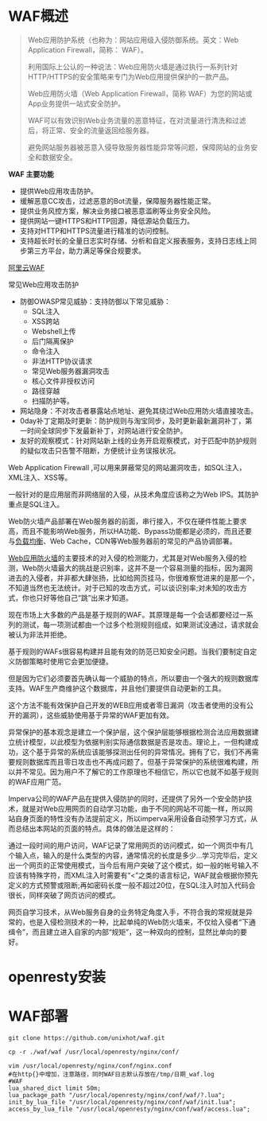 # WAF概述





> 
>
> Web应用防护系统（也称为：网站应用级入侵防御系统。英文：Web Application Firewall，简称： WAF）。
>
> 利用国际上公认的一种说法：Web应用防火墙是通过执行一系列针对HTTP/HTTPS的安全策略来专门为Web应用提供保护的一款产品。
>
> Web应用防火墙（Web Application Firewall，简称  WAF）为您的网站或App业务提供一站式安全防护。
>
> WAF可以有效识别Web业务流量的恶意特征，在对流量进行清洗和过滤后，将正常、安全的流量返回给服务器。
>
> 避免网站服务器被恶意入侵导致服务器性能异常等问题，保障网站的业务安全和数据安全。



**WAF 主要功能**

- 提供Web应用攻击防护。
- 缓解恶意CC攻击，过滤恶意的Bot流量，保障服务器性能正常。
- 提供业务风控方案，解决业务接口被恶意滥刷等业务安全风险。
- 提供网站一键HTTPS和HTTP回源，降低源站负载压力。
- 支持对HTTP和HTTPS流量进行精准的访问控制。
- 支持超长时长的全量日志实时存储、分析和自定义报表服务，支持日志线上同步第三方平台，助力满足等保合规要求。

[阿里云WAF](https://help.aliyun.com/document_detail/149485.html?spm=a2c4g.11186623.6.577.4dc842eauvprOo)

常见Web应用攻击防护

- 防御OWASP常见威胁：支持防御以下常见威胁：
  - SQL注入
  - XSS跨站
  - Webshell上传
  - 后门隔离保护
  - 命令注入
  - 非法HTTP协议请求
  - 常见Web服务器漏洞攻击
  - 核心文件非授权访问
  - 路径穿越
  - 扫描防护等。
- 网站隐身：不对攻击者暴露站点地址、避免其绕过Web应用防火墙直接攻击。
- 0day补丁定期及时更新：防护规则与淘宝同步，及时更新最新漏洞补丁，第一时间全球同步下发最新补丁，对网站进行安全防护。
- 友好的观察模式：针对网站新上线的业务开启观察模式，对于匹配中防护规则的疑似攻击只告警不阻断，方便统计业务误报状况。





Web Application Firewall ,可以用来屏蔽常见的网站漏洞攻击，如SQL注入，XML注入、XSS等。

一般针对的是应用层而非网络层的入侵，从技术角度应该称之为Web IPS。其防护重点是SQL注入。

 Web防火墙产品部署在Web服务器的前面，串行接入，不仅在硬件性能上要求高，而且不能影响Web服务，所以HA功能、Bypass功能都是必须的，而且还要与[负载均衡](https://link.zhihu.com/?target=https%3A//www.imperva-incapsula.cn/%E8%B4%9F%E8%BD%BD%E5%9D%87%E8%A1%A1/)、Web Cache，CDN等Web服务器前的常见的产品协调部署。

 

[Web应用防火墙](https://link.zhihu.com/?target=https%3A//www.imperva-incapsula.cn/%E7%BD%91%E7%AB%99%E5%AE%89%E5%85%A8/waf/)的主要技术的对入侵的检测能力，尤其是对Web服务入侵的检测，Web防火墙最大的挑战是识别率，这并不是一个容易测量的指标，因为漏网进去的入侵者，并非都大肆张扬，比如给网页挂马，你很难察觉进来的是那一个，不知道当然也无法统计。对于已知的攻击方式，可以谈识别率;对未知的攻击方式，你也只好等他自己“跳”出来才知道。

 现在市场上大多数的产品是基于规则的WAF。其原理是每一个会话都要经过一系列的测试，每一项测试都由一个过多个检测规则组成，如果测试没通过，请求就会被认为非法并拒绝。

基于规则的WAFs很容易构建并且能有效的防范已知安全问题。当我们要制定自定义防御策略时使用它会更加便捷。

但是因为它们必须要首先确认每一个威胁的特点，所以要由一个强大的规则数据库支持。WAF生产商维护这个数据库，并且他们要提供自动更新的工具。

 这个方法不能有效保护自己开发的WEB应用或者零日漏洞（攻击者使用的没有公开的漏洞），这些威胁使用基于异常的WAF更加有效。

 

异常保护的基本观念是建立一个保护层，这个保护层能够根据检测合法应用数据建立统计模型，以此模型为依据判别实际通信数据是否是攻击。理论上，一但构建成功，这个基于异常的系统应该能够探测出任何的异常情况。拥有了它，我们不再需要规则数据库而且零日攻击也不再成问题了。但基于异常保护的系统很难构建，所以并不常见。因为用户不了解它的工作原理也不相信它，所以它也就不如基于规则的WAF应用广范。

 

Imperva公司的WAF产品在提供入侵防护的同时，还提供了另外一个安全防护技术，就是对Web应用网页的自动学习功能，由于不同的网站不可能一样，所以网站自身页面的特性没有办法提前定义，所以imperva采用设备自动预学习方式，从而总结出本网站的页面的特点。具体的做法是这样的：

 

通过一段时间的用户访问，WAF记录了常用网页的访问模式，如一个网页中有几个输入点，输入的是什么类型的内容，通常情况的长度是多少…学习完毕后，定义出一个网页的正常使用模式，当今后有用户突破了这个模式，如一般的帐号输入不应该有特殊字符，而XML注入时需要有“<”之类的语言标记，WAF就会根据你预先定义的方式预警或阻断;再如密码长度一般不超过20位，在SQL注入时加入代码会很长，同样突破了网页访问的模式。

 

网页自学习技术，从Web服务自身的业务特定角度入手，不符合我的常规就是异常的，也是入侵检测技术的一种，比起单纯的Web防火墙来，不仅给入侵者“下通缉令”，而且建立进入自家的内部“规矩”，这一种双向的控制，显然比单向的要好。

 

















# openresty安装





# WAF部署



```shell
git clone https://github.com/unixhot/waf.git

cp -r ./waf/waf /usr/local/openresty/nginx/conf/

vim /usr/local/openresty/nginx/conf/nginx.conf
#在http{}中增加，注意路径，同时WAF日志默认存放在/tmp/日期_waf.log
#WAF
lua_shared_dict limit 50m;
lua_package_path "/usr/local/openresty/nginx/conf/waf/?.lua";
init_by_lua_file "/usr/local/openresty/nginx/conf/waf/init.lua";
access_by_lua_file "/usr/local/openresty/nginx/conf/waf/access.lua";


```

